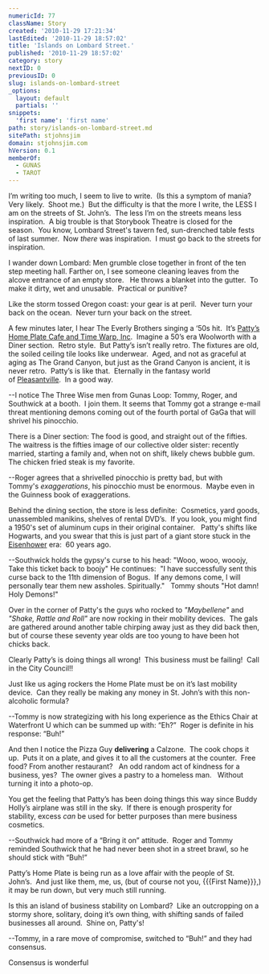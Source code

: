 ```yaml
---
numericId: 77
className: Story
created: '2010-11-29 17:21:34'
lastEdited: '2010-11-29 18:57:02'
title: 'Islands on Lombard Street.'
published: '2010-11-29 18:57:02'
category: story
nextID: 0
previousID: 0
slug: islands-on-lombard-street
_options:
  layout: default
  partials: ''
snippets:
  'first name': 'first name'
path: story/islands-on-lombard-street.md
sitePath: stjohnsjim
domain: stjohnsjim.com
hVersion: 0.1
memberOf:
  - GUNAS
  - TAROT
---
```


I&rsquo;m writing too much, I seem to live to write.&nbsp; (Is this a symptom of mania?&nbsp; Very likely.&nbsp; Shoot me.)&nbsp; But the difficulty is that the more I write, the LESS I am on the streets of St. John&rsquo;s.&nbsp; The less I&rsquo;m on the streets means less inspiration.&nbsp; A big trouble is that Storybook Theatre is closed for the season.&nbsp; You know, Lombard Street's tavern fed, sun-drenched table fests of last summer.&nbsp; Now&nbsp;_there_&nbsp;was inspiration.&nbsp; I must go back to the streets for inspiration.

I wander down Lombard: Men grumble close together in front of the ten step meeting hall. Farther on, I see someone cleaning leaves from the alcove entrance of an empty store. &nbsp; He throws a blanket into the gutter.&nbsp; To make it dirty, wet and unusable.&nbsp; Practical or punitive?

Like the storm tossed Oregon coast: your gear is at peril. &nbsp;Never turn your back on the ocean. &nbsp;Never turn your back on the street.

A few minutes later, I hear The Everly Brothers singing a &lsquo;50s hit.&nbsp; It&rsquo;s&nbsp;[Patty&rsquo;s Home Plate Cafe and Time Warp, Inc][0].&nbsp; Imagine a 50&rsquo;s era Woolworth with a Diner section.&nbsp; Retro style.&nbsp; But Patty&rsquo;s isn&rsquo;t really retro. The fixtures are old, the soiled ceiling tile looks like underwear.&nbsp; Aged, and not as graceful at aging as The Grand Canyon, but just as the Grand Canyon is ancient, it is never retro.&nbsp; Patty&rsquo;s is like that.&nbsp; Eternally in the fantasy world of&nbsp;[Pleasantville][1].&nbsp; In a good way.

--I notice The Three Wise men from Gunas Loop: Tommy, Roger, and Southwick at a booth. &nbsp;I join them. It seems that&nbsp;Tommy got&nbsp;a strange e-mail threat mentioning demons coming out of the fourth portal of GaGa that will shrivel his pinocchio.

There is a Diner section: The food is good, and straight out of the fifties.&nbsp; The waitress is the fifties image of our collective older sister: recently married, starting a family and, when not on shift, likely chews bubble gum.&nbsp; The chicken fried steak is my favorite.

--Roger agrees that a shrivelled pinocchio is pretty bad, but with Tommy's&nbsp;_exaggerations_, his pinocchio must be enormous. &nbsp;Maybe even in the Guinness book of exaggerations. &nbsp;

Behind the dining section, the store is less definite:&nbsp; Cosmetics, yard goods, unassembled manikins, shelves of rental DVD&rsquo;s. &nbsp;If you look, you might find a 1950's set of aluminum cups in their original container. &nbsp; Patty's shifts like Hogwarts, and you swear that this is just part of a giant store stuck in the [Eisenhower][2] era: &nbsp;60 years ago.

--Southwick holds the gypsy's curse to his head: &quot;Wooo, wooo, wooojy, Take this ticket back to boojy&quot; He continues: &nbsp;&quot;I have successfully sent this curse back to the 11th dimension of Bogus. &nbsp;If any demons come, I will personally tear them new assholes. Spiritually.&quot; &nbsp; Tommy shouts &quot;Hot damn! Holy Demons!&quot;

Over in the corner of Patty's the guys who rocked to _&quot;Maybellene&quot;_ and _&quot;Shake, Rattle and Roll&quot;_&nbsp;are now rocking in their mobility devices.&nbsp; The gals are gathered around another table chirping away just as they did back then, but of course these seventy year olds are too young to have been hot chicks back.

Clearly Patty&rsquo;s is doing things all wrong!&nbsp; This business must be failing! &nbsp;Call in the City Council!!

Just like us aging rockers the Home Plate must be on it&rsquo;s last mobility device. &nbsp;Can they really be making any money in St. John&rsquo;s with this non-alcoholic formula?

--Tommy is now strategizing with his long experience as the Ethics Chair at Waterfront U which can be summed up with: &ldquo;Eh?&rdquo;&nbsp; Roger is definite in his response: &ldquo;Buh!&rdquo;

And then I notice the Pizza Guy **delivering** a Calzone.&nbsp; The cook chops it up.&nbsp; Puts it on a plate, and gives it to all the customers at the counter.&nbsp; Free food? From another restaurant? &nbsp; An odd random act of kindness for a business, yes? &nbsp;The owner gives a pastry to a homeless man. &nbsp; Without turning it into a photo-op.

You get the feeling that Patty&rsquo;s has been doing things this way since Buddy Holly&rsquo;s airplane was still in the sky.&nbsp; If there is enough prosperity for stability, excess&nbsp;_can_&nbsp;be used for better purposes than mere business cosmetics.

--Southwick had more of a &ldquo;Bring it on&rdquo; attitude.&nbsp; Roger and Tommy reminded Southwick that he had never been shot in a street brawl, so he should stick with &ldquo;Buh!&rdquo;

Patty&rsquo;s Home Plate is being run as a love affair with the people of St. John&rsquo;s.&nbsp; And just like them, me, us, (but of course not you, {{{First Name}}},) it may be run down, but very much still running.

Is this an island of business stability on Lombard?&nbsp; Like an outcropping on a stormy shore, solitary, doing it&rsquo;s own thing, with shifting sands of failed businesses all around. &nbsp;Shine on, Patty's!

--Tommy, in a rare move of compromise, switched to &ldquo;Buh!&rdquo; and they had consensus.&nbsp;

Consensus is wonderful

[0]: http://www.yelp.com/biz/pattis-home-plate-deli-and-fountain-portland
[1]: http://en.wikipedia.org/wiki/Pleasantville_(film)
[2]: http://www.google.com/search?rls=en&q=I+like+ike&ie=UTF-8&oe=UTF-8#q=I+like+ike&hl=en&client=safari&rls=en&prmd=iv&source=univ&tbs=vid:1&tbo=u&ei=_mT0TKmNDY3CsAPm06DtCw&sa=X&oi=video_result_group&ct=title&resnum=1&ved=0CCsQqwQwAA&fp=84d1b6a87007f5d5
